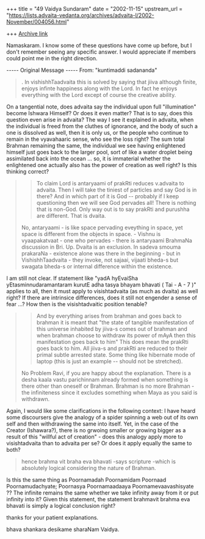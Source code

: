 +++
title = "49 Vaidya Sundaram"
date = "2002-11-15"
upstream_url = "https://lists.advaita-vedanta.org/archives/advaita-l/2002-November/004056.html"

+++
[Archive link](https://lists.advaita-vedanta.org/archives/advaita-l/2002-November/004056.html)

Namaskaram.
 I know some of these questions have come up before, but I don't remember
seeing any specific answer. I would appreciate if members could point me in
the right direction.

----- Original Message -----
From: "kuntimaddi sadananda" <kuntimaddisada at YAHOO.COM>
>.  In
> vishishhTaadvaita this is solved by saying that jiiva although finite,
> enjoys infinte happiness along with the Lord.  In fact he enjoys
> everything with the Lord except of course the creative ability.

On a tangential note, does advaita say the individual upon full
"illumination" become Ishwara Himself? Or does it even matter? That is to
say, does this question even arise in advaita? The way I see it explained in
advaita, when the individual is freed from the cluthes of ignorance, and the
body of such a one is dissolved as well, then it is only us, or the people
who continue to remain in the vyavahaaric sense, who see the loss right? The
sum total Brahman remaining the same, the individual we see having
enlightened himself just goes back to the larger pool, sort of like a water
droplet being assimilated back into the ocean ... so, it is immaterial
whether the enlightened one actually also has the power of creation as well
right?
Is this thinking correct?

> > To claim Lord is antaryaami of prakRti reduces v.advaita to advaita.
> > Then I will take the tiniest of particles and say God is in there? And
> > in which part of it is God -- probably if I keep questioning then we
> > will see God pervades all! There is nothing that is non-God. Only way
> > out is to say prakRti and purushha are different. That is dvaita.
>
> No, antaryaami - is like space pervading eveything in space, yet space is
> different from the objects in space. - Vishnu is vyaapakatvaat - one who
> pervades - there is antaryaami BrahmaNa discussion in Bri. Up. Dvaita is
> an exclusion. In sadeva smouma prakaraNa - existence alone was there in
> the beginning - but in VishishhTaadvaita - they invoke, not sajaai,
> vijaati bheda-s but swagata bheda-s or internal difference within the
> existence.

I am still not clear. If statement like "yadA hyEvaiSha
yEtasminnudaramantaram kurutE adha tasya bhayam bhavati ( Tai - A - 7 )"
applies to all, then it must apply to visishtadvaita (as much as dvaita) as
well right? If there are intrinsice differences, does it still not engender
a sense of fear ...? How then is the visishtadvaitic position tenable?

> > And by everything arises from brahman and goes back to brahman it is
> > meant that "the state of tangible manifestation of this universe
> > inhabited by jiiva-s comes out of brahman and when brahman choose to
> > withdraw its power of mAyA then this manifestation goes back to him"
> > This does mean the prakRti goes back to him. All jiiva-s and prakRti
> > are reduced to their primal subtle arrested state. Some thing like
> > hibernate mode of laptop (this is just an example -- should not be
> > stretched).
>
> No Problem Ravi, if you are happy about the explanation.  There is a desha
> kaala vastu parichinnam already formed when something is there other than
> oneself or Brahman.  Brahman is no more Brahman - the infiniteness since
> it excludes something when Maya as you said is withdrawn.

Again, I would like some clarifications in the following context: I have
heard some discoursers give the analogy of a spider spinning a web out of
its own self and then withdrawing the same into itself. Yet, in the case of
the Creator (Ishawara?), there is no grwoing smaller or growing bigger as a
result of this "willful act of creation" - does this analogy apply more to
visishtadvaita than to advaita per se? Or does it apply equally the same to
both?

> hence brahma vit
> braha eva bhavati -says scripture -which is absolutely logical considering
> the nature of Brahman.

Is this the same thing as Poornamadah Poornamidam Poornaad Poornamudachyate;
Poornasya Poornamaadaaya Poornamevaavashisyate ?? The infinite remains the
same whether we take infinity away from it or put infinity into it? Given
this statement, the statement brahmavit brahma eva bhavati is simply a
logical conclusion right?

thanks for your patient explanations.

bhava shankara desikame sharaNam
Vaidya.

